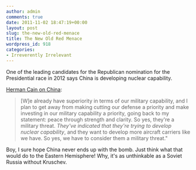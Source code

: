 ```yaml
---
author: admin
comments: true
date: 2011-11-02 18:47:19+00:00
layout: post
slug: the-new-old-red-menace
title: The New Old Red Menace
wordpress_id: 918
categories:
- Irreverently Irrelevant
---
```


One of the leading candidates for the Republican nomination for the Presidential race in 2012 says China is developing nuclear capability.

[Herman Cain on China](http://www.politifact.com/truth-o-meter/statements/2011/nov/02/herman-cain/herman-cain-said-china-trying-develop-nuclear-weap/):

>[W]e already have superiority in terms of our military capability, and I plan to get away from making cutting our defense a priority and make investing in our military capability a priority, going back to my statement: peace through strength and clarity. So yes, they're a military threat. _They've indicated that they're trying to develop nuclear capability_, and they want to develop more aircraft carriers like we have. So yes, we have to consider them a military threat."

Boy, I sure hope China never ends up with the bomb. Just think what that would do to the Eastern Hemisphere! Why, it's as unthinkable as a Soviet Russia without Kruschev.

